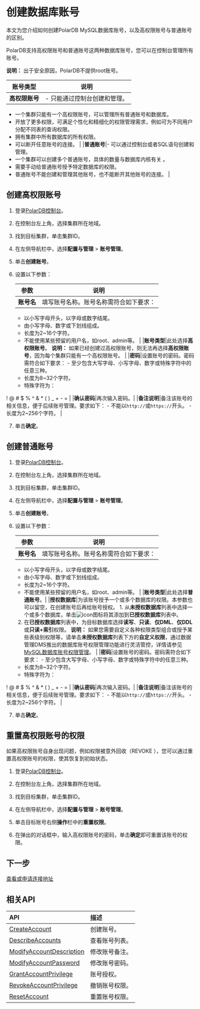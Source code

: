 # 创建数据库账号

本文为您介绍如何创建PolarDB MySQL数据库账号，以及高权限账号与普通账号的区别。

PolarDB支持高权限账号和普通账号这两种数据库账号，您可以在控制台管理所有账号。

**说明：** 出于安全原因，PolarDB不提供root账号。

|账号类型|说明|
|----|--|
|**高权限账号**|-   只能通过控制台创建和管理。
-   一个集群只能有一个高权限账号，可以管理所有普通账号和数据库。
-   开放了更多权限，可满足个性化和精细化的权限管理需求，例如可为不同用户分配不同表的查询权限。
-   拥有集群中所有数据库的所有权限。
-   可以断开任意账号的连接。 |
|**普通账号**|-   可以通过控制台或者SQL语句创建和管理。
-   一个集群可以创建多个普通账号，具体的数量与数据库内核有关 。
-   需要手动给普通账号授予特定数据库的权限。
-   普通账号不能创建和管理其他账号，也不能断开其他账号的连接。 |

## 创建高权限账号

1.  登录[PolarDB控制台](https://polardb.console.aliyun.com/)。

2.  在控制台左上角，选择集群所在地域。

3.  找到目标集群，单击集群ID。

4.  在左侧导航栏中，选择**配置与管理** \> **账号管理**。

5.  单击**创建账号**。

6.  设置以下参数：

    |参数|说明|
    |--|--|
    |**账号名**|填写账号名称。账号名称需符合如下要求：

    -   以小写字母开头，以字母或数字结尾。
    -   由小写字母、数字或下划线组成。
    -   长度为2~16个字符。
    -   不能使用某些预留的用户名，如root、admin等。 |
    |**账号类型**|此处选择**高权限账号**。 **说明：** 如果已经创建过高权限账号，则无法再选择**高权限账号**，因为每个集群只能有一个高权限账号。 |
    |**密码**|设置账号的密码。密码需符合如下要求：     -   至少包含大写字母、小写字母、数字或特殊字符中的任意三种。
    -   长度为8~32个字符。
    -   特殊字符为：

! @ \# $ % ^ & \* \( \) \_ + - = |
    |**确认密码**|再次输入密码。|
    |**备注说明**|备注该账号的相关信息，便于后续账号管理。要求如下：     -   不能以`http://`或`https://`开头。
    -   长度为2~256个字符。 |

7.  单击**确定**。


## 创建普通账号

1.  登录[PolarDB控制台](https://polardb.console.aliyun.com/)。

2.  在控制台左上角，选择集群所在地域。

3.  找到目标集群，单击集群ID。

4.  在左侧导航栏中，选择**配置与管理** \> **账号管理**。

5.  单击**创建账号**。

6.  设置以下参数：

    |参数|说明|
    |--|--|
    |**账号名**|填写账号名称。账号名称需符合如下要求：

    -   以小写字母开头，以字母或数字结尾。
    -   由小写字母、数字或下划线组成。
    -   长度为2~16个字符。
    -   不能使用某些预留的用户名，如root、admin等。 |
    |**账号类型**|此处选择**普通账号**。|
    |**授权数据库**|为该账号授予一个或多个数据库的权限。本参数也可以留空，在创建账号后再给账号授权。     1.  从**未授权数据库**列表中选择一个或多个数据库，单击![icon](https://static-aliyun-doc.oss-cn-hangzhou.aliyuncs.com/assets/img/zh-CN/9111101061/p170235.png)图标将其添加到**已授权数据库**列表中。
    2.  在**已授权数据库**列表中，为目标数据库选择**读写**、**只读**、**仅DML**、**仅DDL**或**只读+索引**权限。
**说明：** 如果您需要自定义各种权限类型组合或授予某些表级别权限等，请单击**未授权数据库**列表下方的**自定义权限**，通过数据管理DMS推出的数据库账号权限管理功能进行灵活管控，详情请参见[MySQL数据库账号权限管理]()。 |
    |**密码**|设置账号的密码。密码需符合如下要求：     -   至少包含大写字母、小写字母、数字或特殊字符中的任意三种。
    -   长度为8~32个字符。
    -   特殊字符为：

! @ \# $ % ^ & \* \( \) \_ + - = |
    |**确认密码**|再次输入密码。|
    |**备注说明**|备注该账号的相关信息，便于后续账号管理。要求如下：     -   不能以`http://`或`https://`开头。
    -   长度为2~256个字符。 |

7.  单击**确定**。


## 重置高权限账号的权限

如果高权限账号自身出现问题，例如权限被意外回收（REVOKE ），您可以通过重置高权限账号的权限，使其恢复到初始状态。

1.  登录[PolarDB控制台](https://polardb.console.aliyun.com/)。

2.  在控制台左上角，选择集群所在地域。

3.  找到目标集群，单击集群ID。

4.  在左侧导航栏中，选择**配置与管理** \> **账号管理**。

5.  单击目标账号右侧**操作**栏中的**重置权限**。

6.  在弹出的对话框中，输入高权限账号的密码，单击**确定**即可重置该账号的权限。


## 下一步

[查看或申请连接地址](/cn.zh-CN/用户指南/集群访问/查看或申请连接地址.md)

## 相关API

|API|描述|
|:--|:-|
|[CreateAccount](/cn.zh-CN/API参考/账号/CreateAccount.md)|创建账号。|
|[DescribeAccounts](/cn.zh-CN/API参考/账号/DescribeAccounts.md)|查看账号列表。|
|[ModifyAccountDescription](/cn.zh-CN/API参考/账号/ModifyAccountDescription.md)|修改账号备注。|
|[ModifyAccountPassword](/cn.zh-CN/API参考/账号/ModifyAccountPassword.md)|修改账号密码。|
|[GrantAccountPrivilege](/cn.zh-CN/API参考/账号/GrantAccountPrivilege.md)|账号授权。|
|[RevokeAccountPrivilege](/cn.zh-CN/API参考/账号/RevokeAccountPrivilege.md)|撤销账号权限。|
|[ResetAccount](/cn.zh-CN/API参考/账号/ResetAccount.md)|重置账号权限。|

